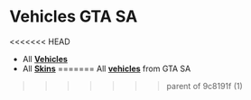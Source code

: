 # Vehicles GTA SA
<<<<<<< HEAD
* All **[Vehicles](https://github.com/TheVegasPro/GTA-SA/wiki/Vehicles)**
* All **[Skins](https://github.com/TheVegasPro/GTA-SA/wiki/Skins)**
=======
 All **[vehicles](https://github.com/TheVegasPro/Vehicles-GTA-SA/wiki/Vehicles)** from GTA SA
>>>>>>> parent of 9c8191f (1)
